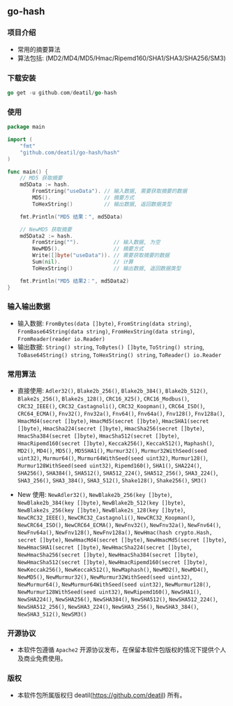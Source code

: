 ## go-hash


### 项目介绍

*  常用的摘要算法
*  算法包括: (MD2/MD4/MD5/Hmac/Ripemd160/SHA1/SHA3/SHA256/SM3)


### 下载安装

~~~go
go get -u github.com/deatil/go-hash
~~~


### 使用

~~~go
package main

import (
    "fmt"
    "github.com/deatil/go-hash/hash"
)

func main() {
    // MD5 获取摘要
    md5Data := hash.
        FromString("useData"). // 输入数据, 需要获取摘要的数据
        MD5().                 // 摘要方式
        ToHexString()          // 输出数据, 返回数据类型

    fmt.Println("MD5 结果：", md5Data)

    // NewMD5 获取摘要
    md5Data2 := hash.
        FromString("").           // 输入数据, 为空
        NewMD5().                 // 摘要方式
        Write([]byte("useData")). // 需要获取摘要的数据
        Sum(nil).                 // 计算
        ToHexString()             // 输出数据, 返回数据类型

    fmt.Println("MD5 结果2：", md5Data2)
}

~~~


### 输入输出数据

*  输入数据:
`FromBytes(data []byte)`, `FromString(data string)`, `FromBase64String(data string)`, `FromHexString(data string)`, `FromReader(reader io.Reader)`
*  输出数据:
`String() string`, `ToBytes() []byte`, `ToString() string`, `ToBase64String() string`, `ToHexString() string`, `ToReader() io.Reader`


### 常用算法

*  直接使用:
`Adler32()`, 
`Blake2b_256()`, `Blake2b_384()`, `Blake2b_512()`, `Blake2s_256()`, `Blake2s_128()`, 
`CRC16_X25()`, `CRC16_Modbus()`, 
`CRC32_IEEE()`, `CRC32_Castagnoli()`, `CRC32_Koopman()`, 
`CRC64_ISO()`, `CRC64_ECMA()`, 
`Fnv32()`, `Fnv32a()`, `Fnv64()`, `Fnv64a()`, `Fnv128()`, `Fnv128a()`,
`HmacMd4(secret []byte)`, `HmacMd5(secret []byte)`, 
`HmacSHA1(secret []byte)`, `HmacSha224(secret []byte)`, 
`HmacSha256(secret []byte)`, `HmacSha384(secret []byte)`, 
`HmacSha512(secret []byte)`, `HmacRipemd160(secret []byte)`, 
`Keccak256()`, `Keccak512()`, 
`Maphash()`, 
`MD2()`, `MD4()`, `MD5()`, `MD5SHA1()`, 
`Murmur32()`, `Murmur32WithSeed(seed uint32)`, 
`Murmur64()`, `Murmur64WithSeed(seed uint32)`, 
`Murmur128()`, `Murmur128WithSeed(seed uint32)`, 
`Ripemd160()`, 
`SHA1()`, `SHA224()`, `SHA256()`, `SHA384()`, `SHA512()`, `SHA512_224()`, `SHA512_256()`, 
`SHA3_224()`, `SHA3_256()`, `SHA3_384()`, `SHA3_512()`, 
`Shake128()`, `Shake256()`, 
`SM3()`

*  New 使用:
`NewAdler32()`, 
`NewBlake2b_256(key []byte)`, `NewBlake2b_384(key []byte)`, `NewBlake2b_512(key []byte)`, `NewBlake2s_256(key []byte)`, `NewBlake2s_128(key []byte)`, 
`NewCRC32_IEEE()`, `NewCRC32_Castagnoli()`, `NewCRC32_Koopman()`, 
`NewCRC64_ISO()`, `NewCRC64_ECMA()`, 
`NewFnv32()`, `NewFnv32a()`, `NewFnv64()`, `NewFnv64a()`, `NewFnv128()`, `NewFnv128a()`, 
`NewHmac(hash crypto.Hash, secret []byte)`, 
`NewHmacMd4(secret []byte)`, `NewHmacMd5(secret []byte)`, 
`NewHmacSHA1(secret []byte)`, `NewHmacSha224(secret []byte)`, 
`NewHmacSha256(secret []byte)`, `NewHmacSha384(secret []byte)`, 
`NewHmacSha512(secret []byte)`, `NewHmacRipemd160(secret []byte)`, 
`NewKeccak256()`, `NewKeccak512()`, 
`NewMaphash()`, 
`NewMD2()`, `NewMD4()`, `NewMD5()`, 
`NewMurmur32()`, `NewMurmur32WithSeed(seed uint32)`, 
`NewMurmur64()`, `NewMurmur64WithSeed(seed uint32)`, 
`NewMurmur128()`, `NewMurmur128WithSeed(seed uint32)`, 
`NewRipemd160()`, 
`NewSHA1()`, `NewSHA224()`, `NewSHA256()`, `NewSHA384()`, `NewSHA512()`, `NewSHA512_224()`, `NewSHA512_256()`, 
`NewSHA3_224()`, `NewSHA3_256()`, `NewSHA3_384()`, `NewSHA3_512()`, 
`NewSM3()`


### 开源协议

*  本软件包遵循 `Apache2` 开源协议发布，在保留本软件包版权的情况下提供个人及商业免费使用。


### 版权

*  本软件包所属版权归 deatil(https://github.com/deatil) 所有。
